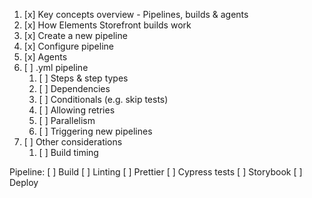 1. [x] Key concepts overview - Pipelines, builds & agents
1. [x] How Elements Storefront builds work
1. [x] Create a new pipeline
1. [x] Configure pipeline
1. [x] Agents
1. [ ] .yml pipeline
   1. [ ] Steps & step types
   1. [ ] Dependencies
   1. [ ] Conditionals (e.g. skip tests)
   1. [ ] Allowing retries
   1. [ ] Parallelism
   1. [ ] Triggering new pipelines
1. [ ] Other considerations
   1. [ ] Build timing

Pipeline:
[ ] Build
[ ] Linting
[ ] Prettier
[ ] Cypress tests
[ ] Storybook
[ ] Deploy
